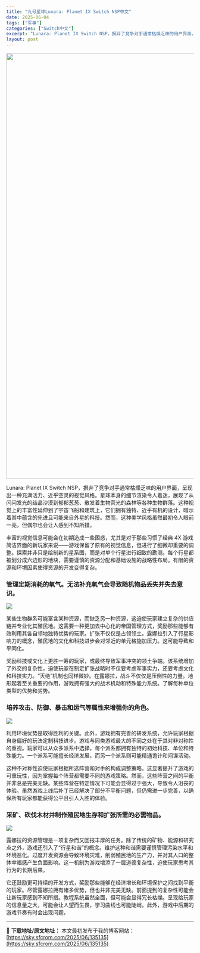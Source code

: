 ```yaml
---
title: "九号星球Lunara: Planet IX Switch NSP中文"
date: 2025-06-04
tags: ["军事"]
categories: ["Switch中文"]
excerpt: "Lunara: Planet IX Switch NSP，摒弃了竞争对手通常枯燥乏味的用户界面，呈现出一种充满活力、近乎空灵的视觉风格。星球本身的细节渲染令人着迷，展现了从闪闪发光的结晶沙漠到郁郁葱葱、散发着生物荧光的森林等各种生物群落。这种视觉上的丰富性延伸到了宇宙飞船和建筑上，它们拥有独特、近乎&hellip;"
layout: post
---
```


<img class="aligncenter size-full wp-image-135136" src="https://sky.sfcrom.com/wp-content/uploads/2025/06/2025060402373380.webp" alt="" width="700" height="1142" />

Lunara: Planet IX Switch NSP，摒弃了竞争对手通常枯燥乏味的用户界面，呈现出一种充满活力、近乎空灵的视觉风格。星球本身的细节渲染令人着迷，展现了从闪闪发光的结晶沙漠到郁郁葱葱、散发着生物荧光的森林等各种生物群落。这种视觉上的丰富性延伸到了宇宙飞船和建筑上，它们拥有独特、近乎有机的设计，暗示着其中蕴含的先进且可能来自外星的科技。然而，这种美学风格虽然最初令人眼前一亮，但偶尔也会让人感到不知所措。

丰富的视觉信息可能会在初期造成一些困惑，尤其是对于那些习惯了经典 4X 游戏简洁界面的新玩家来说——游戏保留了原有的视觉信息，但进行了细微却重要的调整。探索并非只是绘制新的星系图，而是对单个行星进行细致的勘测。每个行星都被划分成六边形的地块，需要谨慎的资源分配和基础设施的战略性布局。有限的资源和环境因素使得资源的开发变得复杂。
<h3>管理定期消耗的氧气。无法补充氧气会导致随机物品丢失并失去意识。</h3>
<img src="https://shared.fastly.steamstatic.com/store_item_assets/steam/apps/3124860/ss_5a6cc7e2aa2c6c98abbdabf34762a64173998e5e.1920x1080.jpg?t=1734948718" />

某些生物群系可能富含某种资源，而缺乏另一种资源，这迫使玩家建立复杂的供应链并专业化其殖民地。这需要一种更加去中心化的帝国管理方式，奖励那些能够有效利用其各自领地独特优势的玩家。扩张不仅仅是占领领土。露娜拉引入了行星影响力的概念，殖民地的文化和科技进步会对邻近的单元格施加压力。这可能导致和平同化。

奖励科技或文化上更胜一筹的玩家，或最终导致军事冲突的领土争端。该系统增加了外交的复杂性，迫使玩家在制定扩张战略时不仅要考虑军事实力，还要考虑文化和科技实力。“灭绝”机制也同样微妙。在露娜拉，战斗不仅仅是压倒性的力量。地形起着至关重要的作用，游戏拥有强大的战术机动和特殊能力系统。了解每种单位类型的优势和劣势。
<h3>培养攻击、防御、暴击和运气等属性来增强你的角色。</h3>
<img src="https://shared.fastly.steamstatic.com/store_item_assets/steam/apps/3124860/ss_80c8e9dc0070a11e7934a3e59668d8c84f8df12e.1920x1080.jpg?t=1734948718" />

利用环境优势是取得胜利的关键。此外，游戏拥有完善的研发系统，允许玩家根据自身偏好的玩法定制科技进步。游戏与同类游戏最大的不同之处在于其对非对称性的重视。玩家可以从众多派系中选择，每个派系都拥有独特的初始科技、单位和特殊能力。一个派系可能擅长经济发展，而另一个派系则可能精通诡计和间谍活动。

这种不对称性迫使玩家根据所选阵营和对手的构成调整策略。这显著提升了游戏的可重玩性，因为掌握每个阵营都需要不同的游戏策略。然而，这些阵营之间的平衡并非总是完美无缺。某些阵营在特定情况下可能会显得过于强大，导致令人沮丧的体验。虽然游戏上线后补丁已经解决了部分不平衡问题，但仍需进一步完善，以确保所有玩家都能获得公平且引人入胜的体验。
<h3>采矿、砍伐木材并制作殖民地生存和扩张所需的必需物品。</h3>
<img src="https://shared.fastly.steamstatic.com/store_item_assets/steam/apps/3124860/ss_8d0b8091e18ddc90540b117f16c988b3fa4e03a0.1920x1080.jpg?t=1734948718" />

露娜拉的资源管理是一项复杂而又回报丰厚的任务。除了传统的矿物、能源和研究点之外，游戏还引入了“行星和谐”的概念。维护这种和谐需要谨慎管理污染水平和环境恶化。过度开发资源会导致环境灾难，削弱殖民地的生产力，并对其人口的整体幸福感产生负面影响。这一机制为游戏增添了一层道德复杂性，迫使玩家思考其行为的长期后果。

它还鼓励更可持续的开发方式，奖励那些能够在经济增长和环境保护之间找到平衡的玩家。尽管露娜拉拥有诸多优势，但也并非完美无缺。前面提到的复杂性可能会让新玩家感到不知所措。教程系统虽然全面，但可能会显得冗长枯燥。呈现给玩家的信息量之大，可能会让人望而生畏，学习曲线也可能陡峭。此外，游戏中后期的游戏节奏有时会出现问题。

---
📖 **下载地址/原文地址：** 本文最初发布于我的博客网站：[https://sky.sfcrom.com/2025/06/135135](https://sky.sfcrom.com/2025/06/135135)
